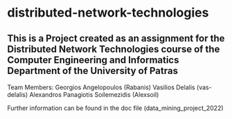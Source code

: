 # distributed-network-technologies

## This is a Project created as an assignment for the Distributed Network Technologies course of the Computer Engineering and Informatics Department of the University of Patras

Team Members:
Georgios Angelopoulos (Rabanis)
Vasilios Delalis (vas-delalis)
Alexandros Panagiotis Soilemezidis (Alexsoil)

Further information can be found in the doc file (data_mining_project_2022)
